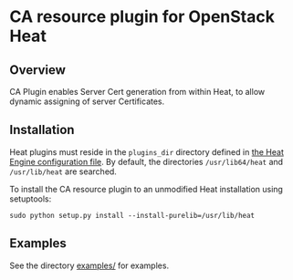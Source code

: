 CA resource plugin for OpenStack Heat
===========

Overview
--------
CA Plugin enables Server Cert generation from within Heat, to allow dynamic assigning of server Certificates.

Installation
------------

Heat plugins must reside in the `plugins_dir` directory defined in [the Heat Engine configuration file](https://wiki.openstack.org/wiki/Heat/Plugins#Installation_and_Configuration). By default, the directories `/usr/lib64/heat` and `/usr/lib/heat` are searched.

To install the CA resource plugin to an unmodified Heat installation using setuptools:

    sudo python setup.py install --install-purelib=/usr/lib/heat


Examples
--------

See the directory [examples/](examples/) for examples.
